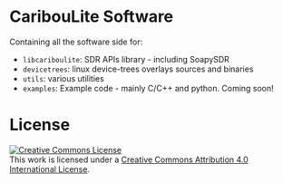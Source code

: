 # CaribouLite Software
Containing all the software side for:
- `libcariboulite`: SDR APIs library - including SoapySDR
- `devicetrees`: linux device-trees overlays sources and binaries
- `utils`: various utilities
- `examples`: Example code - mainly C/C++ and python. Coming soon!

# License
<a rel="license" href="http://creativecommons.org/licenses/by/4.0/"><img alt="Creative Commons License" style="border-width:0" src="https://i.creativecommons.org/l/by/4.0/88x31.png" /></a><br />This work is licensed under a <a rel="license" href="http://creativecommons.org/licenses/by/4.0/">Creative Commons Attribution 4.0 International License</a>.